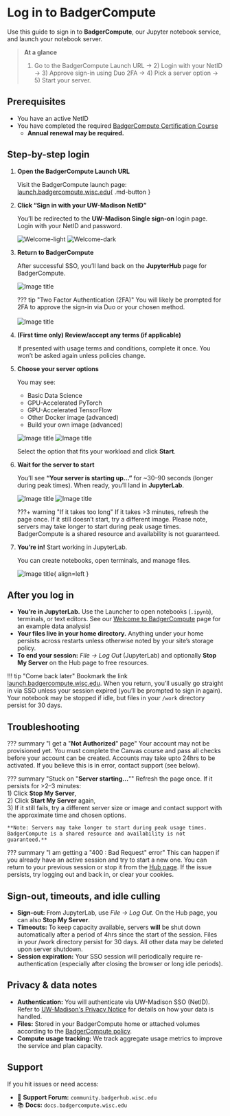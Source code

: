 # Log in to BadgerCompute

Use this guide to sign in to **BadgerCompute**, our Jupyter notebook service, and launch your notebook server.

> **At a glance** <br>
> 1) Go to the BadgerCompute Launch URL → 2) Login with your NetID → 3) Approve sign-in using Duo 2FA → 4) Pick a server option → 5) Start your server.


## Prerequisites

- You have an active NetID
- You have completed the required [BadgerCompute Certification Course](/get-started/#canvas-course)
    - **Annual renewal may be required.**


## Step-by-step login

1. **Open the BadgerCompute Launch URL**
    
    Visit the BadgerCompute launch page:  
    [launch.badgercompute.wisc.edu](https://launch.badgercompute.wisc.edu){ .md-button }

2. **Click “Sign in with your UW-Madison NetID”**

    You’ll be redirected to the **UW-Madison Single sign-on** login page. Login with your NetID and password.
    
    ![Welcome-light](/docs/login-guide/Welcome-to-BadgerCompute-light.png)
    ![Welcome-dark](/docs/login-guide/Welcome-to-BadgerCompute-Dark.png)

3. **Return to BadgerCompute**

    After successful SSO, you’ll land back on the **JupyterHub** page for BadgerCompute.
    
    ![Image title](/docs/login-guide/netid-login.png)

    ??? tip "Two Factor Authentication (2FA)"
        You will likely be prompted for 2FA to approve the sign-in via Duo or your chosen method. <br><br>
        ![Image title](/docs/login-guide/Duo-code.png)

4. **(First time only) Review/accept any terms (if applicable)** 

    If presented with usage terms and conditions, complete it once. You won’t be asked again unless policies change.

5. **Choose your server options**

    You may see:

     * Basic Data Science
     * GPU-Accelerated PyTorch
     * GPU-Accelerated TensorFlow
     * Other Docker image (advanced)
     * Build your own image (advanced)

     ![Image title](/docs/login-guide/select-notebook-template-light.png#only-light)
     ![Image title](/docs/login-guide/select-notebook-template-dark.png#only-dark)
   
     Select the option that fits your workload and click **Start**.


8. **Wait for the server to start**

    You’ll see **“Your server is starting up…”** for ~30–90 seconds (longer during peak times). When ready, you’ll land in **JupyterLab**.
    
    ![Image title](/docs/login-guide/notebook-starting-light.png#only-light)
    ![Image title](/docs/login-guide/notebook-starting-dark.png#only-dark)
   
    ???+ warning "If it takes too long"
        If it takes >3 minutes, refresh the page once. If it still doesn’t start, try a different image. Please note, servers may take longer to start during peak usage times. BadgerCompute is a shared resource and availability is not guaranteed.

9. **You’re in!** Start working in JupyterLab.
    
    You can create notebooks, open terminals, and manage files. 
    
    ![Image title](/docs/login-guide/jupyter-lab.png){ align=left }


## After you log in

- **You’re in JupyterLab.** Use the Launcher to open notebooks (`.ipynb`), terminals, or text editors. See our [Welcome to BadgerCompute](hello-jupyter) page for an example 
data analysis! 
- **Your files live in your home directory.** Anything under your home persists across restarts unless otherwise noted by your site’s storage policy.
- **To end your session:** _File → Log Out_ (JupyterLab) and optionally **Stop My Server** on the Hub page to free resources.

!!! tip "Come back later"
    Bookmark the link [launch.badgercompute.wisc.edu](https://launch.badgercompute.wisc.edu). When you return, you’ll usually go straight in via SSO unless your session expired (you’ll be prompted to sign in again). Your notebook may be stopped if idle, but files in your `/work` directory persist for 30 days.

## Troubleshooting

??? summary "I get a "**Not Authorized**" page"
    Your account may not be provisioned yet. You must complete the Canvas course and pass all checks before your account can be created. Accounts may take upto 24hrs to be activated. If you believe this is in error, contact support (see below).

??? summary "Stuck on "**Server starting…**""
    Refresh the page once. If it persists for >2–3 minutes:<br>
    1) Click **Stop My Server**,  
    2) Click **Start My Server** again,  
    3) If it still fails, try a different server size or image and contact support with the approximate time and chosen options.
    
    **Note: Servers may take longer to start during peak usage times. BadgerCompute is a shared resource and availability is not guaranteed.**

??? summary "I am getting a "400 : Bad Request" error"
    This can happen if you already have an active session and try to start a new one. You can return to your previous session or stop it from the [Hub page](https://badgerhub.jupyter-uw-prod.chtc.io/hub/home). If the issue persists, try logging out and back in, or clear your cookies.


## Sign-out, timeouts, and idle culling

- **Sign-out:** From JupyterLab, use _File → Log Out_. On the Hub page, you can also **Stop My Server**.
- **Timeouts:** To keep capacity available, servers **will** be shut down automatically after a period of 4hrs since the start of the session. Files in your /work directory persist for 30 days. All other data may be deleted upon server shutdown.
- **Session expiration:** Your SSO session will periodically require re-authentication (especially after closing the browser or long idle periods).


## Privacy & data notes

- **Authentication:** You will authenticate via UW-Madison SSO (NetID). Refer to [UW-Madison's Privacy Notice](https://www.wisc.edu/privacy-notice/) for details on how your data is handled.
- **Files:** Stored in your BadgerCompute home or attached volumes according to the [BadgerCompute policy](/policies#data-retention-policy).
- **Compute usage tracking:** We track aggregate usage metrics to improve the service and plan capacity.


## Support

If you hit issues or need access:

- 💬 **Support Forum:** `community.badgerhub.wisc.edu`
- 📚 **Docs:** `docs.badgercompute.wisc.edu`
